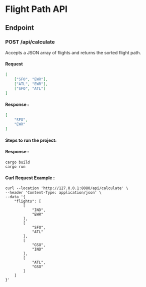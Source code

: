 # Flight Path API

## Endpoint

### POST /api/calculate

Accepts a JSON array of flights and returns the sorted flight path.

#### Request

```json
[
    ["SFO", "EWR"],
    ["ATL", "EWR"],
    ["SFO", "ATL"]
]
```
#### Response :
```json
[
    "SFO",
    "EWR"
]
```

#### Steps to run the project:
#### Response :
```
cargo build
cargo run
```
#### Curl Request Example :
```
curl --location 'http://127.0.0.1:8080/api/calculate' \
--header 'Content-Type: application/json' \
--data '{
    "flights": [
        [
            "IND",
            "EWR"
        ],
        [
            "SFO",
            "ATL"
        ],
        [
            "GSO",
            "IND"
        ],
        [
            "ATL",
            "GSO"
        ]
    ]
}'
```
